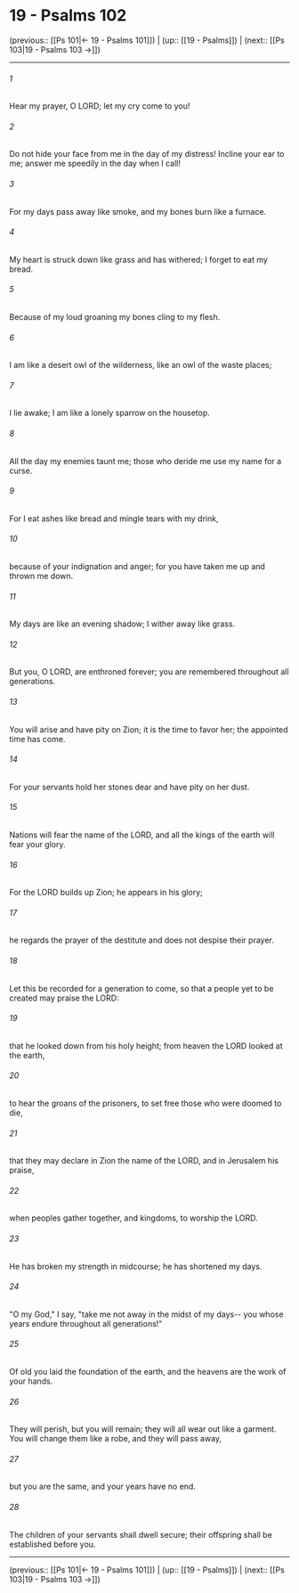 # 19 - Psalms 102

(previous:: [[Ps 101|← 19 - Psalms 101]]) | (up:: [[19 - Psalms]]) | (next:: [[Ps 103|19 - Psalms 103 →]])

***


###### 1 
Hear my prayer, O LORD; let my cry come to you! 

###### 2 
Do not hide your face from me in the day of my distress! Incline your ear to me; answer me speedily in the day when I call! 

###### 3 
For my days pass away like smoke, and my bones burn like a furnace. 

###### 4 
My heart is struck down like grass and has withered; I forget to eat my bread. 

###### 5 
Because of my loud groaning my bones cling to my flesh. 

###### 6 
I am like a desert owl of the wilderness, like an owl of the waste places; 

###### 7 
I lie awake; I am like a lonely sparrow on the housetop. 

###### 8 
All the day my enemies taunt me; those who deride me use my name for a curse. 

###### 9 
For I eat ashes like bread and mingle tears with my drink, 

###### 10 
because of your indignation and anger; for you have taken me up and thrown me down. 

###### 11 
My days are like an evening shadow; I wither away like grass. 

###### 12 
But you, O LORD, are enthroned forever; you are remembered throughout all generations. 

###### 13 
You will arise and have pity on Zion; it is the time to favor her; the appointed time has come. 

###### 14 
For your servants hold her stones dear and have pity on her dust. 

###### 15 
Nations will fear the name of the LORD, and all the kings of the earth will fear your glory. 

###### 16 
For the LORD builds up Zion; he appears in his glory; 

###### 17 
he regards the prayer of the destitute and does not despise their prayer. 

###### 18 
Let this be recorded for a generation to come, so that a people yet to be created may praise the LORD: 

###### 19 
that he looked down from his holy height; from heaven the LORD looked at the earth, 

###### 20 
to hear the groans of the prisoners, to set free those who were doomed to die, 

###### 21 
that they may declare in Zion the name of the LORD, and in Jerusalem his praise, 

###### 22 
when peoples gather together, and kingdoms, to worship the LORD. 

###### 23 
He has broken my strength in midcourse; he has shortened my days. 

###### 24 
"O my God," I say, "take me not away in the midst of my days-- you whose years endure throughout all generations!" 

###### 25 
Of old you laid the foundation of the earth, and the heavens are the work of your hands. 

###### 26 
They will perish, but you will remain; they will all wear out like a garment. You will change them like a robe, and they will pass away, 

###### 27 
but you are the same, and your years have no end. 

###### 28 
The children of your servants shall dwell secure; their offspring shall be established before you.

***

(previous:: [[Ps 101|← 19 - Psalms 101]]) | (up:: [[19 - Psalms]]) | (next:: [[Ps 103|19 - Psalms 103 →]])
